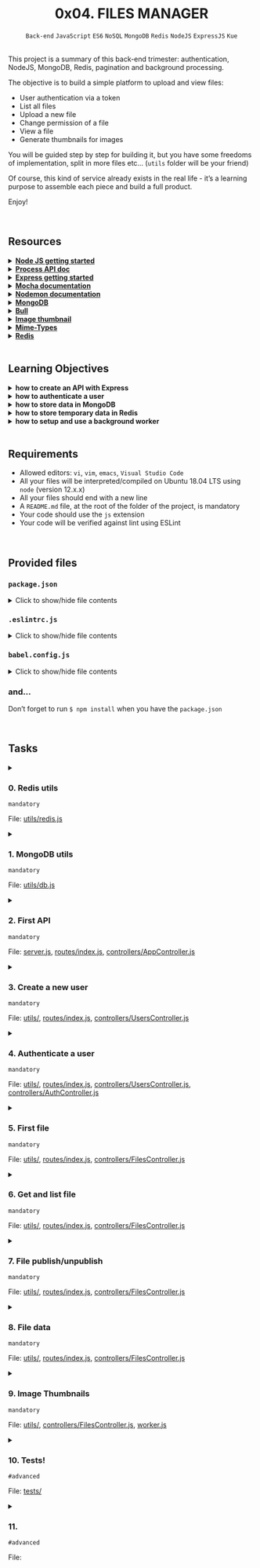 <h1 align="center"><b>0x04. FILES MANAGER</b></h1>
<div align="center"><code>Back-end</code> <code>JavaScript</code> <code>ES6</code> <code>NoSQL</code> <code>MongoDB</code> <code>Redis</code> <code>NodeJS</code> <code>ExpressJS</code> <code>Kue</code></div>

<!-- <br>

## Background Context -->


<!-- <br>
<hr>
<h3><a href=>Notes</a></h3>
<hr> -->

<br>

<p>This project is a summary of this back-end trimester: authentication, NodeJS, MongoDB, Redis, pagination and background processing.</p>

<p>The objective is to build a simple platform to upload and view files:</p>

<ul>
<li>User authentication via a token </li>
<li>List all files</li>
<li>Upload a new file</li>
<li>Change permission of a file</li>
<li>View a file</li>
<li>Generate thumbnails for images</li>
</ul>

<p>You will be guided step by step for building it, but you have some freedoms of implementation, split in more files etc… (<code>utils</code> folder will be your friend)</p>

<p>Of course, this kind of service already exists in the real life - it’s a learning purpose to assemble each piece and build a full product.</p>

<p>Enjoy!</p>

<br>

## Resources
<details>
<summary><b><a href="https://nodejs.org/en/learn/getting-started/introduction-to-nodejs">Node JS getting started</a></b></summary><br>


<br><p align="center">※※※※※※※※※※※※</p><br>
</details>


<details>
<summary><b><a href=" ">Process API doc</a></b></summary><br>


<br><p align="center">※※※※※※※※※※※※</p><br>
</details>


<details>
<summary><b><a href="expressjs.com/en/starter/installing.html">Express getting started</a></b></summary><br>


<br><p align="center">※※※※※※※※※※※※</p><br>
</details>


<details>
<summary><b><a href="https://mochajs.org">Mocha documentation</a></b></summary><br>


<br><p align="center">※※※※※※※※※※※※</p><br>
</details>


<details>
<summary><b><a href="https://github.com/remy/nodemon#nodemon">Nodemon documentation</a></b></summary><br>


<br><p align="center">※※※※※※※※※※※※</p><br>
</details>


<details>
<summary><b><a href="https://github.com/mongodb/node-mongodb-native">MongoDB</a></b></summary><br>


<br><p align="center">※※※※※※※※※※※※</p><br>
</details>


<details>
<summary><b><a href="https://github.com/OptimalBits/bull">Bull</a></b></summary><br>


<br><p align="center">※※※※※※※※※※※※</p><br>
</details>


<details>
<summary><b><a href="https://www.npmjs.com/package/image-thumbnail">Image thumbnail</a></b></summary><br>


<br><p align="center">※※※※※※※※※※※※</p><br>
</details>


<details>
<summary><b><a href="https://www.npmjs.com/package/mime-types">Mime-Types</a></b></summary><br>


<br><p align="center">※※※※※※※※※※※※</p><br>
</details>


<details>
<summary><b><a href="https://github.com/redis/node-redis">Redis</a></b></summary><br>


<br><p align="center">※※※※※※※※※※※※</p><br>
</details>


<!-- <br>

**man or help:**
- `` -->

<br>

## Learning Objectives
<details>
<summary><b><a href=" "> </a>how to create an API with Express</b></summary><br>


<br><p align="center">※※※※※※※※※※※※</p><br>
</details>


<details>
<summary><b><a href=" "> </a>how to authenticate a user</b></summary><br>


<br><p align="center">※※※※※※※※※※※※</p><br>
</details>


<details>
<summary><b><a href=" "> </a>how to store data in MongoDB</b></summary><br>


<br><p align="center">※※※※※※※※※※※※</p><br>
</details>


<details>
<summary><b><a href=" "> </a>how to store temporary data in Redis</b></summary><br>


<br><p align="center">※※※※※※※※※※※※</p><br>
</details>


<details>
<summary><b><a href=" "> </a>how to setup and use a background worker</b></summary><br>


<br><p align="center">※※※※※※※※※※※※</p><br>
</details>


<br>

## Requirements
- Allowed editors: `vi`, `vim`, `emacs`, `Visual Studio Code`
- All your files will be interpreted/compiled on Ubuntu 18.04 LTS using `node` (version 12.x.x)
- All your files should end with a new line
- A `README.md` file, at the root of the folder of the project, is mandatory
- Your code should use the `js` extension
- Your code will be verified against lint using ESLint

<br>

<h2>Provided files</h2>

<h3><code>package.json</code></h3>

<details>
<summary>Click to show/hide file contents</summary>
<pre><code>
{
  "name": "files_manager",
  "version": "1.0.0",
  "description": "",
  "main": "index.js",
  "scripts": {
    "lint": "./node_modules/.bin/eslint",
    "check-lint": "lint [0-9]*.js",
    "start-server": "nodemon --exec babel-node --presets @babel/preset-env ./server.js",
    "start-worker": "nodemon --exec babel-node --presets @babel/preset-env ./worker.js",
    "dev": "nodemon --exec babel-node --presets @babel/preset-env",
    "test": "./node_modules/.bin/mocha --require @babel/register --exit" 
  },
  "author": "",
  "license": "ISC",
  "dependencies": {
    "bull": "^3.16.0",
    "chai-http": "^4.3.0",
    "express": "^4.17.1",
    "image-thumbnail": "^1.0.10",
    "mime-types": "^2.1.27",
    "mongodb": "^3.5.9",
    "redis": "^2.8.0",
    "sha1": "^1.1.1",
    "uuid": "^8.2.0"
  },
  "devDependencies": {
    "@babel/cli": "^7.8.0",
    "@babel/core": "^7.8.0",
    "@babel/node": "^7.8.0",
    "@babel/preset-env": "^7.8.2",
    "@babel/register": "^7.8.0",
    "chai": "^4.2.0",
    "chai-http": "^4.3.0",
    "mocha": "^6.2.2",
    "nodemon": "^2.0.2",
    "eslint": "^6.4.0",
    "eslint-config-airbnb-base": "^14.0.0",
    "eslint-plugin-import": "^2.18.2",
    "eslint-plugin-jest": "^22.17.0",
    "request": "^2.88.0",
    "sinon": "^7.5.0"
  }
}
</code>
</pre>
</details>

<h3><code>.eslintrc.js</code></h3>

<details>
<summary>Click to show/hide file contents</summary>
<pre><code>
module.exports = {
    env: {
      browser: false,
      es6: true,
      jest: true,
    },
    extends: [
      'airbnb-base',
      'plugin:jest/all',
    ],
    globals: {
      Atomics: 'readonly',
      SharedArrayBuffer: 'readonly',
    },
    parserOptions: {
      ecmaVersion: 2018,
      sourceType: 'module',
    },
    plugins: ['jest'],
    rules: {
      'max-classes-per-file': 'off',
      'no-underscore-dangle': 'off',
      'no-console': 'off',
      'no-shadow': 'off',
      'no-restricted-syntax': [
        'error',
        'LabeledStatement',
        'WithStatement',
      ],
    },
    overrides:[
      {
        files: ['*.js'],
        excludedFiles: 'babel.config.js',
      }
    ]
};
</code>
</pre>
</details>

<h3><code>babel.config.js</code></h3>

<details>
<summary>Click to show/hide file contents</summary>
<pre><code>
module.exports = {
    presets: [
      [
        '@babel/preset-env',
        {
          targets: {
            node: 'current',
          },
        },
      ],
    ],
};
</code>
</pre>
</details>

<h3>and…</h3>

<p>Don’t forget to run <code>$ npm install</code> when you have the <code>package.json</code></p>



<br>

## Tasks
<details>
<summary>

### 0. Redis utils
`mandatory`

File: [utils/redis.js]()
</summary>


</details>

<details>
<summary>

### 1. MongoDB utils
`mandatory`

File: [utils/db.js]()
</summary>


</details>

<details>
<summary>

### 2. First API
`mandatory`

File: [server.js](), [routes/index.js](), [controllers/AppController.js]()
</summary>


</details>

<details>
<summary>

### 3. Create a new user
`mandatory`

File: [utils/](), [routes/index.js](), [controllers/UsersController.js]()
</summary>


</details>

<details>
<summary>

### 4. Authenticate a user
`mandatory`

File: [utils/](), [routes/index.js](), [controllers/UsersController.js](), [controllers/AuthController.js]()
</summary>


</details>

<details>
<summary>

### 5. First file
`mandatory`

File: [utils/](), [routes/index.js](), [controllers/FilesController.js]()
</summary>


</details>

<details>
<summary>

### 6. Get and list file
`mandatory`

File: [utils/](), [routes/index.js](), [controllers/FilesController.js]()
</summary>


</details>

<details>
<summary>

### 7. File publish/unpublish
`mandatory`

File: [utils/](), [routes/index.js](), [controllers/FilesController.js]()
</summary>


</details>

<details>
<summary>

### 8. File data
`mandatory`

File: [utils/](), [routes/index.js](), [controllers/FilesController.js]()
</summary>


</details>

<details>
<summary>

### 9. Image Thumbnails
`mandatory`

File: [utils/](), [controllers/FilesController.js](), [worker.js]()
</summary>


</details>

<details>
<summary>

### 10. Tests!
`#advanced`

File: [tests/]()
</summary>


</details>

<details>
<summary>

### 11. 
`#advanced`

File: []()
</summary>


</details>

